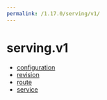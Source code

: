 ```yaml
---
permalink: /1.17.0/serving/v1/
---
```


# serving.v1



* [configuration](configuration.md)
* [revision](revision.md)
* [route](route.md)
* [service](service.md)